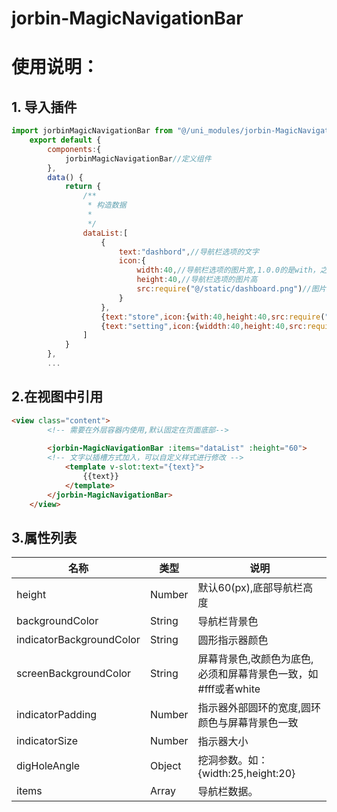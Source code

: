 # jorbin-MagicNavigationBar
# 使用说明：
## 1. 导入插件
```javascript
import jorbinMagicNavigationBar from "@/uni_modules/jorbin-MagicNavigationBar/components/jorbin-MagicNavigationBar/jorbin-MagicNavigationBar.vue"//导入插件
	export default {
		components:{
			jorbinMagicNavigationBar//定义组件
		},
		data() {
			return {
				/**
				 * 构造数据
				 * 
				 */
				dataList:[
					{
						text:"dashbord",//导航栏选项的文字
						icon:{
							width:40,//导航栏选项的图片宽,1.0.0的是with，之后版本都是width
							height:40,//导航栏选项的图片高
							src:require("@/static/dashboard.png")//图片地址
						}
					},
					{text:"store",icon:{with:40,height:40,src:require("@/static/store.png")}},
					{text:"setting",icon:{widdth:40,height:40,src:require("@/static/setting.png")}}
				]
			}
		},
		...
```

## 2.在视图中引用
``` html
<view class="content">
		<!-- 需要在外层容器内使用,默认固定在页面底部-->
		
		<jorbin-MagicNavigationBar :items="dataList" :height="60">
		<!-- 文字以插槽方式加入，可以自定义样式进行修改 -->
			<template v-slot:text="{text}">
				{{text}}
			</template>
		</jorbin-MagicNavigationBar>
	</view>
```
## 3.属性列表
| 名称 | 类型 | 说明 |
| --- | --- | --- |
|height|Number|默认60(px),底部导航栏高度|
|backgroundColor|String|导航栏背景色|
|indicatorBackgroundColor|String|圆形指示器颜色|
|screenBackgroundColor|String|屏幕背景色,改颜色为底色,必须和屏幕背景色一致，如#fff或者white|
|indicatorPadding|Number|指示器外部圆环的宽度,圆环颜色与屏幕背景色一致|
|indicatorSize|Number|指示器大小|
|digHoleAngle|Object|挖洞参数。如：{width:25,height:20}|
|items|Array|导航栏数据。|
